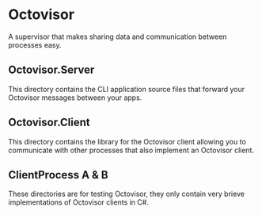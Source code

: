 # Octovisor
A supervisor that makes sharing data and communication between processes easy.


## Octovisor.Server
This directory contains the CLI application source files that forward your Octovisor messages between your apps.


## Octovisor.Client
This directory contains the library for the Octovisor client allowing you to communicate with other processes
that also implement an Octovisor client.


## ClientProcess A & B
These directories are for testing Octovisor, they only contain very brieve implementations of Octovisor clients in C#.
